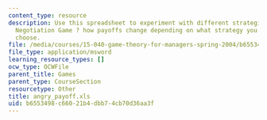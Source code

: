 ```yaml
---
content_type: resource
description: Use this spreadsheet to experiment with different strategies in the Angry
  Negotiation Game ? how payoffs change depending on what strategy you and your opponent
  choose.
file: /media/courses/15-040-game-theory-for-managers-spring-2004/b6553498c66021b4dbb74cb70d36aa3f_angry_payoff.xls
file_type: application/msword
learning_resource_types: []
ocw_type: OCWFile
parent_title: Games
parent_type: CourseSection
resourcetype: Other
title: angry_payoff.xls
uid: b6553498-c660-21b4-dbb7-4cb70d36aa3f
---
```

